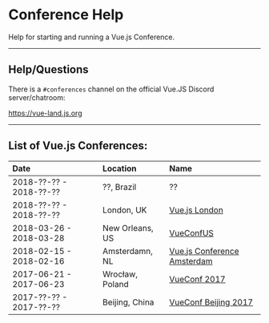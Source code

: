 # Conference Help

Help for starting and running a Vue.js Conference.


* * *


## Help/Questions

There is a `#conferences` channel on the official Vue.JS Discord server/chatroom:

https://vue-land.js.org


* * *


## List of Vue.js Conferences:

Date                    | Location         | Name
:--                     | :--              | :--
2018-??-?? - 2018-??-?? | ??, Brazil       | ??
2018-??-?? - 2018-??-?? | London, UK       | [Vue.js London](http://vuejs.london)
2018-03-26 - 2018-03-28 | New Orleans, US  | [VueConfUS](http://vueconf.us)
2018-02-15 - 2018-02-16 | Amsterdamn, NL   | [Vue.js Conference Amsterdam](https://www.vuejs.amsterdam)
2017-06-21 - 2017-06-23 | Wrocław, Poland  | [VueConf 2017](https://conf.vuejs.org)
2017-??-?? - 2017-??-?? | Beijing, China   | [VueConf Beijing 2017](https://www.youtube.com/watch?v=u33Wg0vLHBs)
